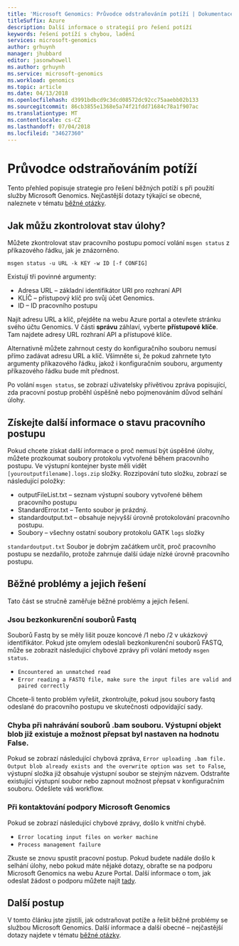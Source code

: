 ```yaml
---
title: 'Microsoft Genomics: Průvodce odstraňováním potíží | Dokumentace Microsoftu'
titleSuffix: Azure
description: Další informace o strategií pro řešení potíží
keywords: řešení potíží s chybou, ladění
services: microsoft-genomics
author: grhuynh
manager: jhubbard
editor: jasonwhowell
ms.author: grhuynh
ms.service: microsoft-genomics
ms.workload: genomics
ms.topic: article
ms.date: 04/13/2018
ms.openlocfilehash: d3991bdbcd9c3dcd08572dc92cc75aaebb02b133
ms.sourcegitcommit: 86cb3855e1368e5a74f21fdd71684c78a1f907ac
ms.translationtype: MT
ms.contentlocale: cs-CZ
ms.lasthandoff: 07/04/2018
ms.locfileid: "34627360"
---
```

# <a name="troubleshooting-guide"></a>Průvodce odstraňováním potíží
Tento přehled popisuje strategie pro řešení běžných potíží s při použití služby Microsoft Genomics. Nejčastější dotazy týkající se obecné, naleznete v tématu [běžné otázky](frequently-asked-questions-genomics.md). 


## <a name="how-do-i-check-my-job-status"></a>Jak můžu zkontrolovat stav úlohy?
Můžete zkontrolovat stav pracovního postupu pomocí volání `msgen status` z příkazového řádku, jak je znázorněno. 

```
msgen status -u URL -k KEY -w ID [-f CONFIG] 
```

Existují tři povinné argumenty:
* Adresa URL – základní identifikátor URI pro rozhraní API
* KLÍČ – přístupový klíč pro svůj účet Genomics. 
* ID – ID pracovního postupu

Najít adresu URL a klíč, přejděte na webu Azure portal a otevřete stránku svého účtu Genomics. V části **správu** záhlaví, vyberte **přístupové klíče**. Tam najdete adresy URL rozhraní API a přístupové klíče.

Alternativně můžete zahrnout cesty do konfiguračního souboru nemusí přímo zadávat adresu URL a klíč. Všimněte si, že pokud zahrnete tyto argumenty příkazového řádku, jakož i konfiguračním souboru, argumenty příkazového řádku bude mít přednost. 

Po volání `msgen status`, se zobrazí uživatelsky přívětivou zpráva popisující, zda pracovní postup proběhl úspěšně nebo pojmenováním důvod selhání úlohy. 


## <a name="get-more-information-about-my-workflow-status"></a>Získejte další informace o stavu pracovního postupu

Pokud chcete získat další informace o proč nemusí být úspěšné úlohy, můžete prozkoumat soubory protokolu vytvořené během pracovního postupu. Ve výstupní kontejner byste měli vidět `[youroutputfilename].logs.zip` složky.  Rozzipování tuto složku, zobrazí se následující položky:

* outputFileList.txt – seznam výstupní soubory vytvořené během pracovního postupu
* StandardError.txt – Tento soubor je prázdný.
* standardoutput.txt – obsahuje nejvyšší úrovně protokolování pracovního postupu. 
* Soubory – všechny ostatní soubory protokolu GATK `logs` složky

`standardoutput.txt` Soubor je dobrým začátkem určit, proč pracovního postupu se nezdařilo, protože zahrnuje další údaje nízké úrovně pracovního postupu. 

## <a name="common-issues-and-how-to-resolve-them"></a>Běžné problémy a jejich řešení
Tato část se stručně zaměřuje běžné problémy a jejich řešení.

### <a name="fastq-files-are-unmatched"></a>Jsou bezkonkurenční souborů Fastq
Souborů Fastq by se měly lišit pouze koncové /1 nebo /2 v ukázkový identifikátor. Pokud jste omylem odeslali bezkonkurenční souborů FASTQ, může se zobrazit následující chybové zprávy při volání metody `msgen status`.
* `Encountered an unmatched read`
* `Error reading a FASTQ file, make sure the input files are valid and paired correctly` 

Chcete-li tento problém vyřešit, zkontrolujte, pokud jsou soubory fastq odeslané do pracovního postupu ve skutečnosti odpovídající sady. 


### <a name="error-uploading-bam-file-output-blob-already-exists-and-the-overwrite-option-was-set-to-false"></a>Chyba při nahrávání souborů .bam souboru. Výstupní objekt blob již existuje a možnost přepsat byl nastaven na hodnotu False.
Pokud se zobrazí následující chybová zpráva, `Error uploading .bam file. Output blob already exists and the overwrite option was set to False`, výstupní složka již obsahuje výstupní soubor se stejným názvem.  Odstraňte existující výstupní soubor nebo zapnout možnost přepsat v konfiguračním souboru. Odešlete váš workflow.

### <a name="when-to-contact-microsoft-genomics-support"></a>Při kontaktování podpory Microsoft Genomics
Pokud se zobrazí následující chybové zprávy, došlo k vnitřní chybě. 

* `Error locating input files on worker machine`
* `Process management failure`

Zkuste se znovu spustit pracovní postup. Pokud budete nadále došlo k selhání úlohy, nebo pokud máte nějaké dotazy, obraťte se na podporu Microsoft Genomics na webu Azure Portal. Další informace o tom, jak odeslat žádost o podporu můžete najít [tady](file-support-ticket-genomics.md).

## <a name="next-steps"></a>Další postup
V tomto článku jste zjistili, jak odstraňovat potíže a řešit běžné problémy se službou Microsoft Genomics. Další informace a další obecné – nejčastější dotazy najdete v tématu [běžné otázky](frequently-asked-questions-genomics.md). 